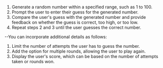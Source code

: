 1. Generate a random number within a specified range, such as 1 to 100.
2. Prompt the user to enter their guess for the generated number.
3. Compare the user's guess with the generated number and provide feedback on whether the guess
is correct, too high, or too low.
4. Repeat steps 2 and 3 until the user guesses the correct number.
   
--You can incorporate additional details as follows:

1. Limit the number of attempts the user has to guess the number.
2. Add the option for multiple rounds, allowing the user to play again.
3. Display the user's score, which can be based on the number of attempts taken or rounds won.
